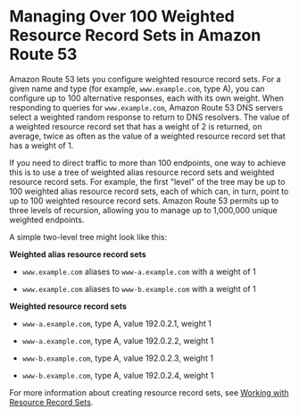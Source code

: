 # Managing Over 100 Weighted Resource Record Sets in Amazon Route 53<a name="TutorialManagingOver100WRR"></a>

Amazon Route 53 lets you configure weighted resource record sets\. For a given name and type \(for example, `www.example.com`, type A\), you can configure up to 100 alternative responses, each with its own weight\. When responding to queries for `www.example.com`, Amazon Route 53 DNS servers select a weighted random response to return to DNS resolvers\. The value of a weighted resource record set that has a weight of 2 is returned, on average, twice as often as the value of a weighted resource record set that has a weight of 1\.

If you need to direct traffic to more than 100 endpoints, one way to achieve this is to use a tree of weighted alias resource record sets and weighted resource record sets\. For example, the first "level" of the tree may be up to 100 weighted alias resource record sets, each of which can, in turn, point to up to 100 weighted resource record sets\. Amazon Route 53 permits up to three levels of recursion, allowing you to manage up to 1,000,000 unique weighted endpoints\.

A simple two\-level tree might look like this:

**Weighted alias resource record sets**

+ `www.example.com` aliases to `www-a.example.com` with a weight of 1

+ `www.example.com` aliases to `www-b.example.com` with a weight of 1

**Weighted resource record sets**

+ `www-a.example.com`, type A, value 192\.0\.2\.1, weight 1

+ `www-a.example.com`, type A, value 192\.0\.2\.2, weight 1

+ `www-b.example.com`, type A, value 192\.0\.2\.3, weight 1

+ `www-b.example.com`, type A, value 192\.0\.2\.4, weight 1

For more information about creating resource record sets, see [Working with Resource Record Sets](rrsets-working-with.md)\.